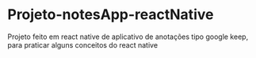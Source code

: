 # Projeto-notesApp-reactNative
Projeto feito em react native de aplicativo de anotações tipo google keep, para praticar alguns conceitos do react native
